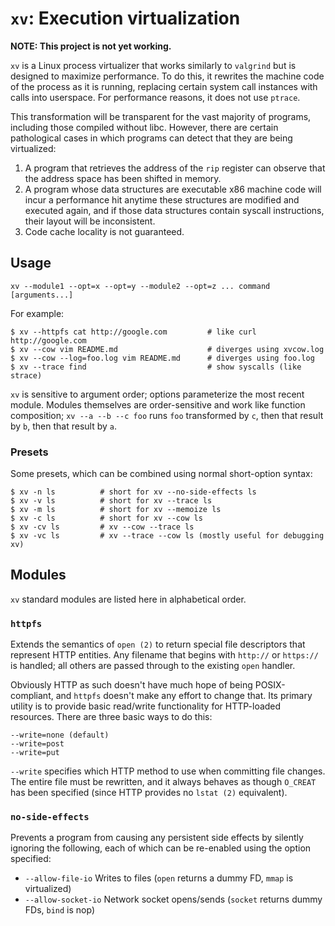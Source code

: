 # `xv`: Execution virtualization

**NOTE: This project is not yet working.**

`xv` is a Linux process virtualizer that works similarly to `valgrind` but is
designed to maximize performance. To do this, it rewrites the machine code of
the process as it is running, replacing certain system call instances with
calls into userspace. For performance reasons, it does not use `ptrace`.

This transformation will be transparent for the vast majority of programs,
including those compiled without libc. However, there are certain pathological
cases in which programs can detect that they are being virtualized:

1. A program that retrieves the address of the `rip` register can observe that
   the address space has been shifted in memory.
2. A program whose data structures are executable x86 machine code will incur a
   performance hit anytime these structures are modified and executed again,
   and if those data structures contain syscall instructions, their layout will
   be inconsistent.
3. Code cache locality is not guaranteed.

## Usage

    xv --module1 --opt=x --opt=y --module2 --opt=z ... command [arguments...]

For example:

    $ xv --httpfs cat http://google.com         # like curl http://google.com
    $ xv --cow vim README.md                    # diverges using xvcow.log
    $ xv --cow --log=foo.log vim README.md      # diverges using foo.log
    $ xv --trace find                           # show syscalls (like strace)

`xv` is sensitive to argument order; options parameterize the most recent
module. Modules themselves are order-sensitive and work like function
composition; `xv --a --b --c foo` runs `foo` transformed by `c`, then that
result by `b`, then that result by `a`.

### Presets

Some presets, which can be combined using normal short-option syntax:

    $ xv -n ls          # short for xv --no-side-effects ls
    $ xv -v ls          # short for xv --trace ls
    $ xv -m ls          # short for xv --memoize ls
    $ xv -c ls          # short for xv --cow ls
    $ xv -cv ls         # xv --cow --trace ls
    $ xv -vc ls         # xv --trace --cow ls (mostly useful for debugging xv)

## Modules

`xv` standard modules are listed here in alphabetical order.

### `httpfs`

Extends the semantics of `open (2)` to return special file descriptors that
represent HTTP entities. Any filename that begins with `http://` or `https://`
is handled; all others are passed through to the existing `open` handler.

Obviously HTTP as such doesn't have much hope of being POSIX-compliant, and
`httpfs` doesn't make any effort to change that. Its primary utility is to
provide basic read/write functionality for HTTP-loaded resources. There are
three basic ways to do this:

    --write=none (default)
    --write=post
    --write=put

`--write` specifies which HTTP method to use when committing file changes. The
entire file must be rewritten, and it always behaves as though `O_CREAT` has
been specified (since HTTP provides no `lstat (2)` equivalent).

### `no-side-effects`

Prevents a program from causing any persistent side effects by silently
ignoring the following, each of which can be re-enabled using the option
specified:

- `--allow-file-io` Writes to files (`open` returns a dummy FD, `mmap` is
  virtualized)
- `--allow-socket-io` Network socket opens/sends (`socket` returns dummy FDs,
  `bind` is nop)
